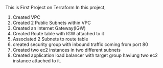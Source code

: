 This is First Project on Terraform
In this project,
1) Created VPC
2) Created 2 Public Subnets within VPC
3) Created an Internet Gateway(IGW)
4) Created Route table with IGW attached to it
5) Associated 2 Subnets to route table
6) created security group with inbound traffic coming from port 80
7) Created two ec2 instances in two different subnets
8) Created application load balancer with target group haviung two ec2 instance attached to it.
